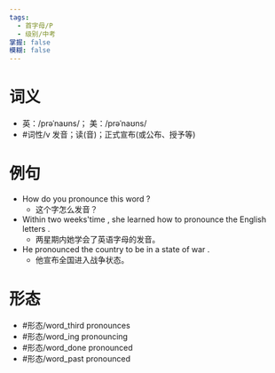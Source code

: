 ```yaml
---
tags:
  - 首字母/P
  - 级别/中考
掌握: false
模糊: false
---
```

# 词义
- 英：/prəˈnaʊns/； 美：/prəˈnaʊns/
- #词性/v  发音；读(音)；正式宣布(或公布、授予等)
# 例句
- How do you pronounce this word ?
	- 这个字怎么发音？
- Within two weeks'time , she learned how to pronounce the English letters .
	- 两星期内她学会了英语字母的发音。
- He pronounced the country to be in a state of war .
	- 他宣布全国进入战争状态。
# 形态
- #形态/word_third pronounces
- #形态/word_ing pronouncing
- #形态/word_done pronounced
- #形态/word_past pronounced
